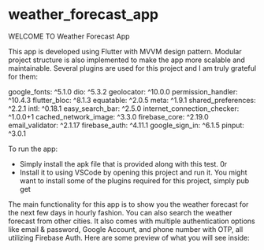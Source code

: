 # weather_forecast_app

 WELCOME TO Weather Forecast App

 This app is developed using Flutter with MVVM design pattern. Modular project structure is also implemented to make the app more scalable and maintainable. Several plugins are used for this project and I am truly grateful for them:

  google_fonts: ^5.1.0
  dio: ^5.3.2
  geolocator: ^10.0.0
  permission_handler: ^10.4.3
  flutter_bloc: ^8.1.3
  equatable: ^2.0.5
  meta: ^1.9.1
  shared_preferences: ^2.2.1
  intl: ^0.18.1
  easy_search_bar: ^2.5.0
  internet_connection_checker: ^1.0.0+1
  cached_network_image: ^3.3.0
  firebase_core: ^2.19.0
  email_validator: ^2.1.17
  firebase_auth: ^4.11.1
  google_sign_in: ^6.1.5
  pinput: ^3.0.1


 To run the app:
 - Simply install the apk file that is provided along with this test.
 0r
 - Install it to using VSCode by opening this project and run it. You might want to install some of the plugins required for this project, simply pub get 

 The main functionality for this app is to show you the weather forecast for the next few days in hourly fashion. You can also search the weather forecast from other cities. It also comes with multiple authentication options like email & password, Google Account, and phone number with OTP, all utilizing Firebase Auth. Here are some preview of what you will see inside: 


